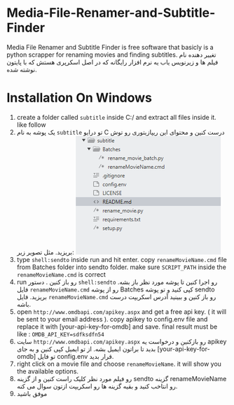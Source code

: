 # Media-File-Renamer-and-Subtitle-Finder
Media File Renamer and Subtitle Finder is free software that basicly is a python scrapper for renaming movies and finding subtitles.
تغییر دهنده نام فیلم ها و زیرنویس یاب یه نرم افزار رایگانه که در اصل اسکرپری هستش که با پایتون نوشته شده.

# Installation On Windows
1. create a folder called `subtitle` inside C:/ and extract all files inside it. like follow
1. یک پوشه به نام `subtitle` تو درایو C درست کنین و محتوای این ریپازیتوری رو توش بریزید. مثل تصویر زیر:
![Folder Structure](/Images/1.PNG)
2. type `shell:sendto` inside run and hit enter. copy `renameMovieName.cmd` file from Batches folder into sendto folder. make sure `SCRIPT_PATH` inside the `renameMovieName.cmd` is correct
2. run رو باز کنین . دستور `shell:sendto` رو اجرا کنین تا پوشه مورد نظر باز بشه. فایل  `renameMovieName.cmd` رو از پوشه Batches کپی کنید و تو پوشه sendto بریزید. فایل  `renameMovieName.cmd` رو باز کنین و ببینید آدرس اسکریپت درست باشه.
3. open `http://www.omdbapi.com/apikey.aspx` and get a free api key. ( it will be sent to your email address ). copy apikey to config.env file and replace it with [your-api-key-for-omdb] and save. final result must be like :
`OMDB_API_KEY=sdfksdfn54`
3. سایت `http://www.omdbapi.com/apikey.aspx` رو بازکنین و درخواست یه apikey بدید تا براتون ایمیل بشه. از تو ایمیل کپی کنین و به جای [your-api-key-for-omdb] تو فایل config.env قرار بدید.  
4. right click on a movie file and choose `renameMovieName`. it will show you the available options.
4. رو فیلم مورد نظر کلیک راست کنین و از گزینه sendto  گزینه renameMovieName رو انتاخب کنید و بقیه گزینه ها رو اسکریپت ازتون سوال می کنه.
5. موفق باشید
